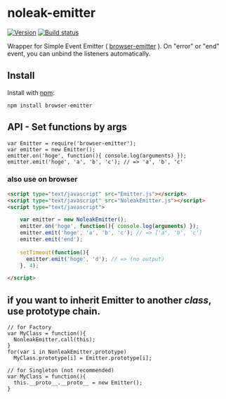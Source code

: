 # noleak-emitter
  
[![Version](https://badge.fury.io/js/noleak-emitter.png)](https://npmjs.org/package/noleak-emitter)
[![Build status](https://travis-ci.org/ystskm/noleak-emitter-js.png)](https://travis-ci.org/ystskm/noleak-emitter-js)  
  
Wrapper for Simple Event Emitter ( [browser-emitter](https://github.com/ystskm/browser-emitter-js) ). 
On "error" or "end" event, you can unbind the listeners automatically.

## Install

Install with [npm](http://npmjs.org/):

    npm install browser-emitter
    
## API - Set functions by args

    var Emitter = require('browser-emitter');
    var emitter = new Emitter();
    emitter.on('hoge', function(){ console.log(arguments) });
    emitter.emit('hoge', 'a', 'b', 'c'); // => 'a', 'b', 'c'

### also use on browser

```html
<script type="text/javascript" src="Emitter.js"></script>
<script type="text/javascript" src="NoleakEmitter.js"></script>
<script type="text/javascript">

    var emitter = new NoleakEmitter();
    emitter.on('hoge', function(){ console.log(arguments) });
    emitter.emit('hoge', 'a', 'b', 'c'); // => ['a', 'b', 'c']
    emitter.emit('end');
    
    setTimeout(function(){
      emitter.emit('hoge', 'd'); // => (no output)
    }, 4);

</script>
```

## if you want to inherit Emitter to another *class*, use prototype chain.

    // for Factory
    var MyClass = function(){
      NonleakEmitter.call(this);
    }
    for(var i in NonleakEmitter.prototype)
      MyClass.prototype[i] = Emitter.prototype[i];

    // for Singleton (not recommended)
    var MyClass = function(){
      this.__proto__.__proto__ = new Emitter();
    }
        
